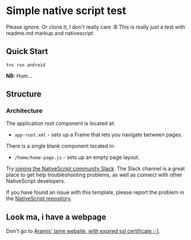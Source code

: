 # Simple native script test
Please ignore. Or clone it, I don't really care :B
This is really just a test with readme.md markup and nativescript

## Quick Start

```
tns run android
```

**NB:** Hum...

## Structure

### Architecture
The application root component is located at:
- `app-root.xml` - sets up a Frame that lets you navigate between pages.

There is a single blank component located in:
- `/home/home-page.js` - sets up an empty page layout.

Try [joining the NativeScript community Slack](http://developer.telerik.com/wp-login.php?action=slack-invitation). The Slack channel is a great place to get help troubleshooting problems, as well as connect with other NativeScript developers.

If you have found an issue with this template, please report the problem in the [NativeScript repository](https://github.com/NativeScript/NativeScript/issues).

## Look ma, i have a webpage
Don't go to [Aramis' lame website, with expired ssl certificate :-)](https://aramishm.com).

